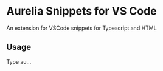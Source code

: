 # Aurelia Snippets for VS Code

An extension for VSCode snippets for Typescript and HTML

## Usage
Type au...